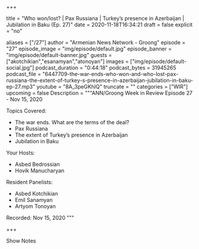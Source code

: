 
+++

title = "Who won/lost? | Pax Russiana | Turkey’s presence in Azerbaijan | Jubilation in Baku (Ep. 27)"
date = 2020-11-18T16:34:21
draft = false
explicit = "no"

aliases = ["/27"]
author = "Armenian News Network - Groong"
episode = "27"
episode_image = "img/episode/default.jpg"
episode_banner = "img/episode/default-banner.jpg"
guests = ["akotchikian","esanamyan","atonoyan"]
images = ["img/episode/default-social.jpg"]
podcast_duration = "0:44:18"
podcast_bytes = 31945265
podcast_file = "6447709-the-war-ends-who-won-and-who-lost-pax-russiana-the-extent-of-turkey-s-presence-in-azerbaijan-jubilation-in-baku-ep-27.mp3"
youtube = "8A_3peGKhIQ"
truncate = ""
categories = ["WIR"]
upcoming = false
Description = """ANN/Groong Week in Review Episode 27 - Nov 15, 2020

Topics Covered:
- The war ends. What are the terms of the deal?
- Pax Russiana
- The extent of Turkey’s presence in Azerbaijan
- Jubilation in Baku

Your Hosts:
- Asbed Bedrossian
- Hovik Manucharyan

Resident Panelists:
- Asbed Kotchikian
- Emil Sanamyan
- Artyom Tonoyan

Recorded: Nov 15, 2020
"""

+++

Show Notes

